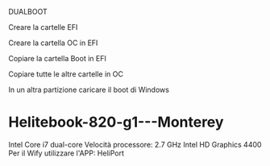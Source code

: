 DUALBOOT

Creare la cartelle EFI

Creare la cartella OC in EFI

Copiare la cartella Boot in EFI

Copiare tutte le altre cartelle in OC


In un altra partizione caricare il boot di Windows

# Helitebook-820-g1---Monterey
Intel Core i7 dual-core
Velocità processore:	2.7 GHz
Intel HD Graphics 4400
Per il Wify utilizzare l'APP: HeliPort


